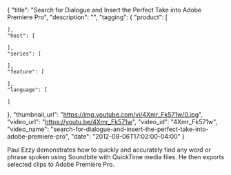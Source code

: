 {
  "title": "Search for Dialogue and Insert the Perfect Take into Adobe Premiere Pro",
  "description": "",
  "tagging": {
    "product": [

    ],
    "host": [

    ],
    "series": [

    ],
    "feature": [

    ],
    "language": [

    ]
  },
  "thumbnail_url": "https://img.youtube.com/vi/4Xmr_Fk571w/0.jpg",
  "video_url": "https://youtu.be/4Xmr_Fk571w",
  "video_id": "4Xmr_Fk571w",
  "video_name": "search-for-dialogue-and-insert-the-perfect-take-into-adobe-premiere-pro",
  "date": "2012-08-06T17:02:00-04:00"
}

Paul Ezzy demonstrates how to quickly and accurately find any word or phrase
spoken using Soundbite with
QuickTime media files. He then exports selected clips to Adobe Premiere Pro.


